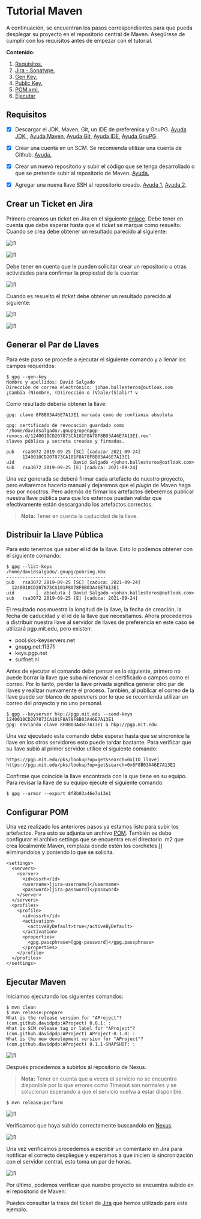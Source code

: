 # Tutorial Maven
A continuación, se encuentran los pasos correspondientes para que pueda desplegar su proyecto en el repositorio central de Maven. Asegúrese de cumplir con los requisitos antes de empezar con el tutorial.

**Contenido:**
1. [Requisitos.](#requisitos)
2. [Jira - Sonatype.](#crear-un-ticket-en-jira)
3. [Gen Key.](#generar-llave)
4. [Public Key.](#distribuir-la-llave-pública)
5. [POM.xml.](#configurar-pom)
6. [Ejecutar](#ejecutar-maven)

## Requisitos
 - [x]  Descargar el JDK, Maven, Git, un IDE de preferenica y GnuPG. [Ayuda JDK ](https://www.oracle.com/technetwork/java/javase/downloads/index.html), [Ayuda Maven](https://maven.apache.org/download.cgi), [Ayuda Git](https://git-scm.com/downloads), [Ayuda IDE](https://code.visualstudio.com/), [Ayuda GnuPG](https://www.gnupg.org/download/).
 - [x] Crear una cuenta en un SCM. Se recomienda utilizar una cuenta de Github. [Ayuda.](https://github.com/join)
 - [x] Crear un nuevo repositorio y subir el código que se tenga desarrollado o que se pretende subir al repositorio de Maven. [Ayuda.](https://help.github.com/en/articles/create-a-repo)
 - [x] Agregar una nueva llave SSH al repositorio creado. [Ayuda 1](https://help.github.com/en/enterprise/2.15/user/articles/adding-a-new-ssh-key-to-your-github-account), [Ayuda 2](https://www.youtube.com/watch?v=Vi-WqFKYpnw).

 
## Crear un Ticket en Jira
Primero creamos un *ticket* en Jira en el siguiente [enlace](https://issues.sonatype.org/secure/CreateIssue.jspa?issuetype=21&pid=10134). Debe tener en cuenta que debe esperar hasta que el *ticket* se marque como resuelto.
Cuando se crea debe obtener un resultado parecido al siguiente:

![I1](./img/mvn1.png)

![I1](./img/mvn2.png)

Debe tener en cuenta que le pueden solicitar crear un repositorio u otras actividades para confirmar la propiedad de la cuenta:

![I1](./img/mvn3.png)

Cuando es resuelto el *ticket* debe obtener un resultado parecido al siguiente:

![I1](./img/mvn4.png)

![I1](./img/mvn5.png)

## Generar el Par de Llaves
Para este paso se procede a ejecutar el siguiente comando y a llenar los campos requeridos:

    $ gpg --gen-key
    Nombre y apellidos: David Salgado
    Dirección de correo electrónico: johan.ballesteros@outlook.com
    ¿Cambia (N)ombre, (D)irección o (V)ale/(S)alir? v

Como resultado debería obtener la llave:

    gpg: clave 8F8B03A46E7A13E1 marcada como de confianza absoluta

    gpg: certificado de revocación guardado como '/home/davidsalgado/.gnupg/openpgp-revocs.d/1240010CD207873CA101F8A78F8B03A46E7A13E1.rev'
    claves pública y secreta creadas y firmadas.
    
    pub   rsa3072 2019-09-25 [SC] [caduca: 2021-09-24]
          1240010CD207873CA101F8A78F8B03A46E7A13E1
    uid                      David Salgado <johan.ballesteros@outlook.com>
    sub   rsa3072 2019-09-25 [E] [caduca: 2021-09-24]
    
Una vez generada se deberá firmar cada artefacto de nuestro proyecto, pero evitaremos hacerlo manual y dejaremos que el *plugin* de Maven haga eso por nosotros. Pero además de firmar los artefactos deberemos publicar nuestra llave pública para que los externos puedan validar que efectivamente están descargando los artefactos correctos. 
> **Nota:** Tener en cuenta la caducidad de la llave.

## Distribuir la Llave Pública
Para esto tenemos que saber el id de la llave. Esto lo podemos obtener con el siguiente comando:

    $ gpg --list-keys
    /home/davidsalgado/.gnupg/pubring.kbx
    -------------------------------------
    pub   rsa3072 2019-09-25 [SC] [caduca: 2021-09-24]
      1240010CD207873CA101F8A78F8B03A46E7A13E1
    uid        [  absoluta ] David Salgado <johan.ballesteros@outlook.com>
    sub   rsa3072 2019-09-25 [E] [caduca: 2021-09-24]

El resultado nos muestra la longitud de la llave, la fecha de creación, la fecha de caducidad y el id de la llave que necesitamos. Ahora procedemos a distribuir nuestra llave al servidor de llaves de preferencia en este caso se utilizará pgp.mit.edu, pero existen:

-   pool.sks-keyservers.net
-   gnupg.net:11371
-   keys.pgp.net
-   surfnet.nl

Antes de ejecutar el comando debe pensar en lo siguiente, primero no puede borrar la llave que suba ni renovar el certificado o campos como el correo. Por lo tanto, perder la llave privada significa generar otro par de llaves y realizar nuevamente el proceso. También, al publicar el correo de la llave puede ser blanco de *spammers* por lo que se recomienda utilizar un correo del proyecto y no uno personal.

    $ gpg --keyserver hkp://pgp.mit.edu --send-keys 1240010CD207873CA101F8A78F8B03A46E7A13E1
    gpg: enviando clave 8F8B03A46E7A13E1 a hkp://pgp.mit.edu

Una vez ejecutado este comando debe esperar hasta que se sincronice la llave en los otros servidores esto puede tardar bastante. Para verificar que su llave subió al primer servidor utilice el siguiente comando:

    https://pgp.mit.edu/pks/lookup?op=get&search=0x[ID_llave]
    https://pgp.mit.edu/pks/lookup?op=get&search=0x8F8B03A46E7A13E1
Confirme que coincide la llave encontrada con la que tiene en su equipo. Para revisar la llave de su equipo ejecute el siguiente comando:

    $ gpg --armor --export 8f8b03a46e7a13e1

## Configurar POM
Una vez realizado los anteriores pasos ya estamos listo para subir los artefactos. Para esto se adjunta un archivo [POM](https://github.com/DavidPDP/MavenTest/blob/master/pom.xml). También se debe configurar el archivo settings que se encuentra en el directorio .m2 que crea localmente Maven, remplaza donde estén los corchetes [] eliminandolos y poniendo lo que se solicita.

    <settings>
      <servers>
        <server>
          <id>ossrh</id>
          <username>[jira-username]</username>
          <password>[jira-password]</password>
        </server>
      </servers>
      <profiles>
        <profile>
          <id>ossrh</id>
          <activation>
            <activeByDefault>true</activeByDefault>
          </activation>
          <properties>
            <gpg.passphrase>[gpg-password]</gpg.passphrase>
          </properties>
        </profile>
      </profiles>
    </settings>

## Ejecutar Maven
Iniciamos ejecutando los siguientes comandos:
    
    $ mvn clean
    $ mvn release:prepare
    What is the release version for "AProject"? (com.github.davidpdp:AProject) 0.0.1: :
    What is SCM release tag or label for "AProject"? (com.github.davidpdp:AProject) AProject-0.1.0: :
    What is the new development version for "AProject"? (com.github.davidpdp:AProject) 0.1.1-SNAPSHOT: :
    
![I1](./img/mvn6.png)
    
Después procedemos a subirlos al repositorio de Nexus.
> **Nota:** Tener en cuenta que a veces el servicio no se encuentra disponible por lo que errores como Timeout son normales y se solucionan esperando a que el servicio vuelva a estar disponible.


    $ mvn release:perform
    
![I1](./img/mvn7.png)
    
Verificamos que haya subido correctamente buscandolo en [Nexus](https://oss.sonatype.org/#welcome).

![I1](./img/mvn8.png)

Una vez verificamos procedemos a escribir un comentario en Jira para notificar el correcto despliegue y esperamos a que inicien la sincronización con el servidor central, esto toma un par de horas.

![I1](./img/mvn9.png)

Por último, podemos verificar que nuestro proyecto se encuentra subido en el repositorio de Maven:


Puedes consultar la traza del ticket de [Jira](https://issues.sonatype.org/browse/OSSRH-51849) que hemos utilizado para este ejemplo.